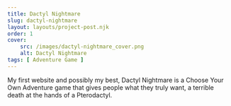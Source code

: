 ```yaml
---
title: Dactyl Nightmare
slug: dactyl-nightmare
layout: layouts/project-post.njk
order: 1
cover:
    src: /images/dactyl-nightmare_cover.png
    alt: Dactyl Nightmare
tags: [ Adventure Game ]
---
```

My first website and possibly my best, Dactyl Nightmare is a Choose Your Own Adventure game that gives people what they truly want, a terrible death at the hands of a Pterodactyl.
